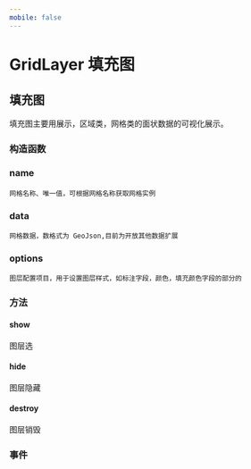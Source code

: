 ```yaml
---
mobile: false
---
```


# GridLayer 填充图

## 填充图

填充图主要用展示，区域类，网格类的面状数据的可视化展示。

### 构造函数

### name

    网格名称、唯一值，可根据网格名称获取网格实例

### data

    网格数据，数格式为 GeoJson,目前为开放其他数据扩展

### options

    图层配置项目，用于设置图层样式，如标注字段，颜色，填充颜色字段的部分的

### 方法

#### show

图层选

#### hide

图层隐藏

#### destroy

图层销毁

### 事件

<code src="./demo/gridLayer" />
